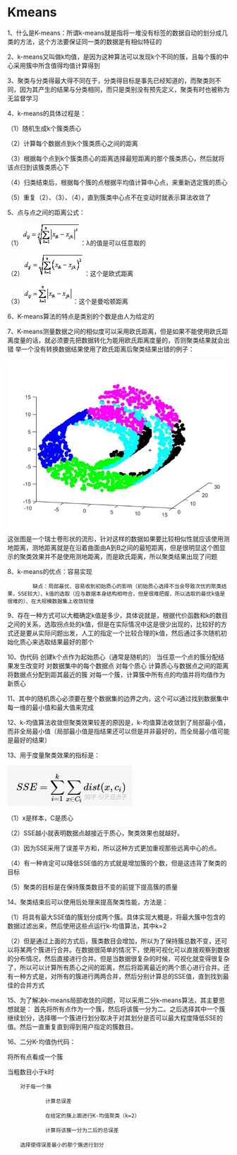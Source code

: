 # Kmeans

1、什么是K-means：所谓k-means就是指将一堆没有标签的数据自动的划分成几类的方法，这个方法要保证同一类的数据是有相似特征的

2、k-means又叫做k均值，是因为这种算法可以发现k个不同的簇，且每个簇的中心采用簇中所含值得均值计算得到

3、聚类与分类得最大得不同在于，分类得目标是事先已经知道的，而聚类则不同，因为其产生的结果与分类相同，而只是类别没有预先定义，聚类有时也被称为无监督学习

4、k-means的具体过程是：

（1）随机生成k个簇类质心

（2）计算每个数据点到k个簇类质心之间的距离

（3）根据每个点到k个簇类质心的距离选择最短距离的那个簇类质心，然后就将该点归到该簇类质心下

（4）归类结束后，根据每个簇的点根据平均值计算中心点，来重新选定簇的质心

（5）重复（2）、（3）、（4），直到簇类中心点不在变动时就表示算法收敛了

5、点与点之间的距离公式：

（1）![image](https://github.com/zjzj1992/Kmeans/blob/master/images/kjuli.gif)：λ的值是可以任意取的

（2）![image](https://github.com/zjzj1992/Kmeans/blob/master/images/k-oushi.gif)：这个是欧式距离

（3）![image](https://github.com/zjzj1992/Kmeans/blob/master/images/k-manha.gif)：这个是曼哈顿距离

6、K-means算法的特点是类别的个数是由人为给定的

7、K-means测量数据之间的相似度可以采用欧氏距离，但是如果不能使用欧氏距离度量的话，就必须要先把数据转化为能用欧氏距离度量的，否则聚类结果就会出错
举一个没有转换数据结果使用了欧氏距离后聚类结果出错的例子：

![image](https://github.com/zjzj1992/Kmeans/blob/master/images/k-liuxing.jpg)

这张图是一个瑞士卷形状的流形，针对这样的数据如果要比较相似性就应该使用测地距离，测地距离就是在沿着曲面由A到B之间的最短距离，但是很明显这个图显示的聚类效果并不是使用测地距离，而是欧氏距离，所以聚类结果出现了问题

8、k-means的优点：容易实现

            缺点：局部最优、容易收到初始质心的影响（初始质心选择不当会导致次优的聚类结果，SSE较大）、k值的选取（应与数据本身结构相吻合，但是很难把握，所以选取的最优k值是很难的）、在大规模数据集上收敛较慢

9、存在一种方式可以大概确定k值是多少，具体说就是，根据代价函数和k的数目之间的关系，选取拐点处的k值，但是在实际情况中这是很少出现的，比较好的方式还是要从实际问题出发，人工的指定一个比较合理的k值，然后通过多次随机初始化质心来选取结果最好的那个

10、伪代码
创建k个点作为起始质心（通常是随机的）
当任意一个点的簇分配结果发生改变时
        对数据集中的每个数据点
                对每个质心
                        计算质心与数据点之间的距离
                将数据点分配到距其最近的簇
        对每一个簇，计算簇中所有点的均值并将均值作为新质心

11、其中的随机质心必须要在整个数据集的边界之内，这个可以通过找到数据集中每一维的最小值和最大值来完成

12、k-均值算法收敛但聚类效果较差的原因是，k-均值算法收敛到了局部最小值，而非全局最小值（局部最小值是指结果还可以但是并非最好的，而全局最小值可能是最好的结果）

13、用于度量聚类效果的指标是：

![image](https://github.com/zjzj1992/Kmeans/blob/master/images/k-sse.jpg)


（1）x是样本，C是质心

（2）SSE越小就表明数据点越接近于质心，聚类效果也就越好。

（3）因为SSE采用了误差平方和，所以这种方式更加重视那些远离中心的点。

（4）有一种肯定可以降低SSE值的方式就是增加簇的个数，但是这违背了聚类的目标

（5）聚类的目标是在保持簇类数目不变的前提下提高簇的质量

14、聚类结束后可以使用后处理来提高聚类性能，方法是：

（1）将具有最大SSE值的簇划分成两个簇。具体实现大概是，将最大簇中包含的数据过滤出来，然后使用这些点运行k-均值算法，其中k=2

（2）但是通过上面的方式后，簇类数目会增加，所以为了保持簇总数不变，还可以将某两个簇进行合并。在数据很简单的情况下，使用可视化可以直接观察到数据的分布情况，然后直接进行合并。但是当数据很复杂的时候，可视化就变得很复杂了，所以可以计算所有质心之间的距离，然后将距离最近的两个质心进行合并。还有一种方式是，对所有的簇进行两两合并，然后分别计算总的SSE值，直到找到最佳的合并方式

15、为了解决k-means局部收敛的问题，可以采用二分k-means算法，其主要思想就是：
首先将所有点作为一个簇，然后将该簇一分为二。之后选择其中一个簇继续划分，选择哪一个簇进行划分取决于对其划分是否可以最大程度降低SSE的值。然后一直重复直到得到用户指定的簇数目。

16、二分K-均值伪代码：

将所有点看成一个簇

当粗数目小于k时
        
        对于每一个簇
                
                计算总误差
                
                在给定的簇上面进行K-均值聚类（k=2）
                
                计算将该簇一分为二后的总误差
        
        选择使得误差最小的那个簇进行划分
